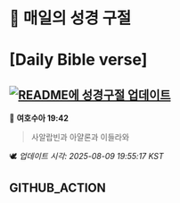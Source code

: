# 🙏 매일의 성경 구절
# [Daily Bible verse]
## [![README에 성경구절 업데이트](https://github.com/DONGSUKA/first_test/actions/workflows/update-readme-bible.yml/badge.svg)](https://github.com/DONGSUKA/first_test/actions/workflows/update-readme-bible.yml)
<!-- START_BIBLE_VERSE -->
📖 **여호수아 19:42**
> 사알랍빈과 아얄론과 이들라와

🕊️ _업데이트 시각: 2025-08-09 19:55:17 KST_
  <!-- END_BIBLE_VERSE -->
## GITHUB_ACTION
